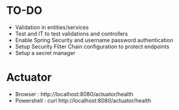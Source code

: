 # TO-DO

- Validation in entities/services
- Test and IT to test validations and controllers
- Enable Spring Security and username password authentication
- Setup Security Filter Chain configuration to protect endpoints
- Setup a secret manager

# Actuator

- Browser : http://localhost:8080/actuator/health
- Powershell : curl http://localhost:8080/actuator/health
